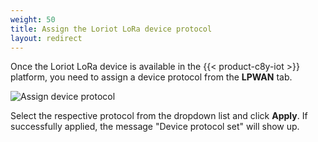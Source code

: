 ```yaml
---
weight: 50
title: Assign the Loriot LoRa device protocol
layout: redirect
---
```



Once the Loriot LoRa device is available in the {{< product-c8y-iot >}} platform, you need to assign a device protocol from the **LPWAN** tab.

![Assign device protocol](/images/device-protocols/lora-loriot/loriot-device-protocol-assignment.png)

Select the respective protocol from the dropdown list and click **Apply**. If successfully applied, the message "Device protocol set" will show up.
